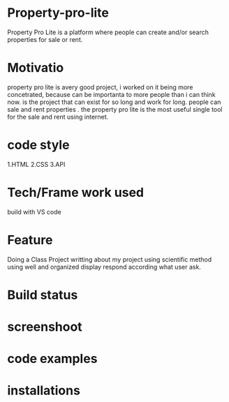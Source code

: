 # Property-pro-lite
Property Pro Lite is a platform where people can create and/or search properties for sale or rent.

# Motivatio
 property pro lite is  avery good project, i worked on it being more concetrated, because can be importanta to more people than i can think now. is the project that can exist for so long and work for long. people can sale and rent properties .
 the property pro lite is the most useful single tool for the sale and rent using internet.
 
 # code style
 1.HTML
 2.CSS
 3.API
 
 # Tech/Frame work used
 build with VS code
 
 # Feature
 Doing a Class Project
 writting about my project
 using scientific method
 using well and organized display
 respond according what user ask. 
 
 # Build status

 # screenshoot

 # code examples

 # installations


